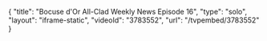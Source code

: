 {
    "title": "Bocuse d'Or All-Clad Weekly News Episode 16",
    "type": "solo",
    "layout": "iframe-static",
    "videoId": "3783552",
    "url": "\/tvpembed\/3783552"
}